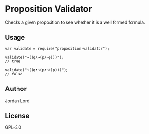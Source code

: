 # Proposition Validator

Checks a given proposition to see whether it is a well formed formula.

## Usage

```
var validate = require("proposition-validator");

validate("¬((q∧¬(p∧¬p)))");
// true

validate("¬((q∧¬(p∧¬()p)))");
// false
```

## Author

Jordan Lord

## License

GPL-3.0
